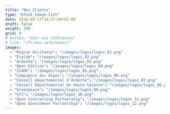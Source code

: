 ```yaml
---
title: "Nos Clients"
type: "block_image-list"
date: 2018-09-17T16:37:04+02:00
draft: false
weight: 300
grid: 4
# button: "Voir nos références"
# link: "/fr/nos-references/"
images:
  - "Région Occitanie": "/images/logos/logos_01.png"
  - "Etalab": "/images/logos/logos_02.png"
  - "Ardeche": "/images/logos/logos_03.png"
  - "Open Edition": "/images/logos/logos_04.png"
  - "ICADE": "/images/logos/logos_05.png"
  - "Compagnie des Alpes": "/images/logos/logos_06.png"
  - "Conseil départemental d'Ardeche": "/images/logos/logos_07.png"
  - "Conseil Départemental de Haute Garonne": "/images/logos/logos_08.png"
  - "Greenpeace": "/images/logos/logos_09.png"
  - "CFI": "/images/logos/logos_10.png"
  - "Open Contracting Partnership": "/images/logos/logos_11.png"
  - "Open Government Partnership": "/images/logos/logos_12.png"
---
```


